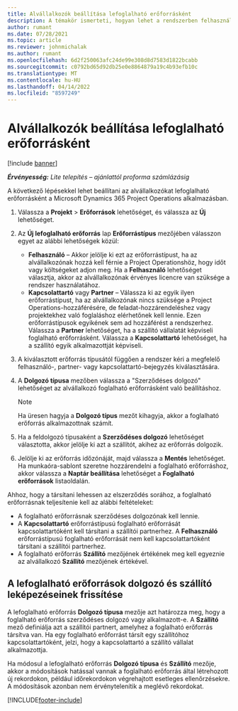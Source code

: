 ```yaml
---
title: Alvállalkozók beállítása lefoglalható erőforrásként
description: A témakör ismerteti, hogyan lehet a rendszerben felhasználókból és kapcsolattartókból létrehozott alvállalkozói erőforrásokat beállítani és karbantartani, hogy azok a Microsoft Dynamics 365 Project Operations alkalmazásban alvállalkozókhoz társíthatók legyenek.
author: rumant
ms.date: 07/28/2021
ms.topic: article
ms.reviewer: johnmichalak
ms.author: rumant
ms.openlocfilehash: 6d2f250063afc24de99e308d8d7583d1822bcabb
ms.sourcegitcommit: c0792bd65d92db25e0e8864879a19c4b93efb10c
ms.translationtype: MT
ms.contentlocale: hu-HU
ms.lasthandoff: 04/14/2022
ms.locfileid: "8597249"
---
```

# <a name="set-up-subcontractors-as-bookable-resources"></a>Alvállalkozók beállítása lefoglalható erőforrásként

[!include [banner](../../includes/dataverse-preview.md)]

_**Érvényesség:** Lite telepítés – ajánlattól proforma számlázásig_

A következő lépésekkel lehet beállítani az alvállalkozókat lefoglalható erőforrásként a Microsoft Dynamics 365 Project Operations alkalmazásban.

1. Válassza a **Projekt** \> **Erőforrások** lehetőséget, és válassza az **Új** lehetőséget.
2. Az **Új lefoglalható erőforrás** lap **Erőforrástípus** mezőjében válasszon egyet az alábbi lehetőségek közül:

    - **Felhasználó** – Akkor jelölje ki ezt az erőforrástípust, ha az alvállalkozónak hozzá kell férnie a Project Operationshöz, hogy időt vagy költségeket adjon meg. Ha a **Felhasználó** lehetőséget választja, akkor az alvállalkozónak érvényes licencre van szüksége a rendszer használatához.
    - **Kapcsolattartó** vagy **Partner** – Válassza ki az egyik ilyen erőforrástípust, ha az alvállalkozónak nincs szüksége a Project Operations-hozzáférésére, de feladat-hozzárendeléshez vagy projektekhez való foglaláshoz elérhetőnek kell lennie. Ezen erőforrástípusok egyikének sem ad hozzáférést a rendszerhez. Válassza a **Partner** lehetőséget, ha a szállító vállalatát képviseli foglalható erőforrásként. Válassza a **Kapcsolattartó** lehetőséget, ha a szállító egyik alkalmazottját képviseli.

3. A kiválasztott erőforrás típusától függően a rendszer kéri a megfelelő felhasználó-, partner- vagy kapcsolattartó-bejegyzés kiválasztására.
4. A **Dolgozó típusa** mezőben válassza a "Szerződéses dolgozó" lehetőséget az alvállalkozó foglalható erőforrásként való beállításhoz.

    > [!NOTE]
    > Ha üresen hagyja a **Dolgozó típus** mezőt kihagyja, akkor a foglalható erőforrás alkalmazottnak számít.

5. Ha a feldolgozó típusaként a **Szerződéses dolgozó** lehetőséget választotta, akkor jelölje ki azt a szállítót, akihez az erőforrás dolgozik.
6. Jelölje ki az erőforrás időzónáját, majd válassza a **Mentés** lehetőséget. Ha munkaóra-sablont szeretne hozzárendelni a foglalható erőforráshoz, akkor válassza a **Naptár beállítása** lehetőséget a **Foglalható erőforrások** listaoldalán.

Ahhoz, hogy a társítani lehessen az elszerződés sorához, a foglalható erőforrásnak teljesítenie kell az alábbi feltételeket:

- A foglalható erőforrásnak szerződéses dolgozónak kell lennie.
- A **Kapcsolattartó** erőforrástípusú foglalható erőforrását kapcsolattartóként kell társítani a szállítói partnerhez. A **Felhasználó** erőforrástípusú foglalható erőforrását nem kell kapcsolattartóként társítani a szállítói partnerhez.
- A foglalható erőforrás **Szállító** mezőjének értékének meg kell egyeznie az alvállalkozó **Szállító** mezőjének értékével.

## <a name="update-the-type-of-worker-and-vendor-mapping-for-bookable-resources"></a>A lefoglalható erőforrások dolgozó és szállító leképezéseinek frissítése

A lefoglalható erőforrás **Dolgozó típusa** mezője azt határozza meg, hogy a foglalható erőforrás szerződéses dolgozó vagy alkalmazott-e. A **Szállító** mező definiálja azt a szállítói partnert, amelyhez a foglalható erőforrás társítva van. Ha egy foglalható erőforrást társít egy szállítóhoz kapcsolattartóként, jelzi, hogy a kapcsolattartó a szállító vállalat alkalmazottja.

Ha módosul a lefoglalható erőforrás **Dolgozó típusa** és **Szállító** mezője, akkor a módosítások hatással vannak a foglalható erőforrás által létrehozott új rekordokon, például időrekordokon végrehajtott esetleges ellenőrzésekre. A módosítások azonban nem érvénytelenítik a meglévő rekordokat.

[!INCLUDE[footer-include](../../includes/footer-banner.md)]
